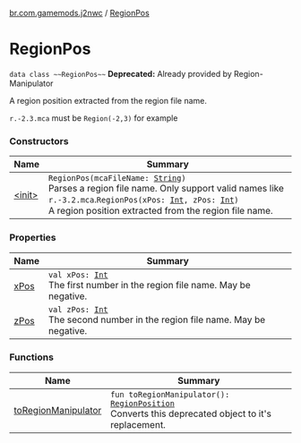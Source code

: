 [br.com.gamemods.j2nwc](../index.md) / [RegionPos](./index.md)

# RegionPos

`data class ~~RegionPos~~`
**Deprecated:** Already provided by Region-Manipulator

A region position extracted from the region file name.

`r.-2.3.mca` must be `Region(-2,3)` for example

### Constructors

| Name | Summary |
|---|---|
| [&lt;init&gt;](-init-.md) | `RegionPos(mcaFileName: `[`String`](https://kotlinlang.org/api/latest/jvm/stdlib/kotlin/-string/index.html)`)`<br>Parses a region file name. Only support valid names like `r.-3.2.mca`.`RegionPos(xPos: `[`Int`](https://kotlinlang.org/api/latest/jvm/stdlib/kotlin/-int/index.html)`, zPos: `[`Int`](https://kotlinlang.org/api/latest/jvm/stdlib/kotlin/-int/index.html)`)`<br>A region position extracted from the region file name. |

### Properties

| Name | Summary |
|---|---|
| [xPos](x-pos.md) | `val xPos: `[`Int`](https://kotlinlang.org/api/latest/jvm/stdlib/kotlin/-int/index.html)<br>The first number in the region file name. May be negative. |
| [zPos](z-pos.md) | `val zPos: `[`Int`](https://kotlinlang.org/api/latest/jvm/stdlib/kotlin/-int/index.html)<br>The second number in the region file name. May be negative. |

### Functions

| Name | Summary |
|---|---|
| [toRegionManipulator](to-region-manipulator.md) | `fun toRegionManipulator(): `[`RegionPosition`](../-region-position.md)<br>Converts this deprecated object to it's replacement. |
